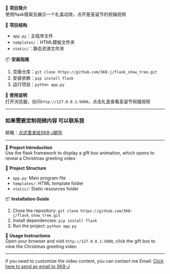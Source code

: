 🎁 **项目简介**  
使用flask框架去展示一个礼盒动效，点开是圣诞节的祝福视频

🎄 **项目结构**  
- `app.py`：主程序文件
- `templates/`：HTML模板文件夹
- `static/`：静态资源文件夹

📦 **安装指南**  
1. 克隆仓库：`git clone https://github.com/SK8-j/flask_show_tree.git`
2. 安装依赖：`pip install flask`
3. 运行项目：`python app.py`

🎉 **使用说明**  
打开浏览器，访问`http://127.0.0.1:5000`，点击礼盒查看圣诞节祝福视频

---
### 如果需要定制视频内容 可以联系我
邮箱：[点这里发给SK8-J邮件](mailto:1905955545@qq.com)

---

🎁 **Project Introduction**  
Use the flask framework to display a gift box animation, which opens to reveal a Christmas greeting video

🎄 **Project Structure**  
- `app.py`: Main program file
- `templates/`: HTML template folder
- `static/`: Static resources folder

📦 **Installation Guide**  
1. Clone the repository: `git clone https://github.com/SK8-j/flask_show_tree.git`
2. Install dependencies: `pip install flask`
3. Run the project: `python app.py`

🎉 **Usage Instructions**  
Open your browser and visit `http://127.0.0.1:5000`, click the gift box to view the Christmas greeting video

---
if you need to customize the video content, you can contact me
Email: [Click here to send an email to SK8-J](mailto:1905955545@qq.com)